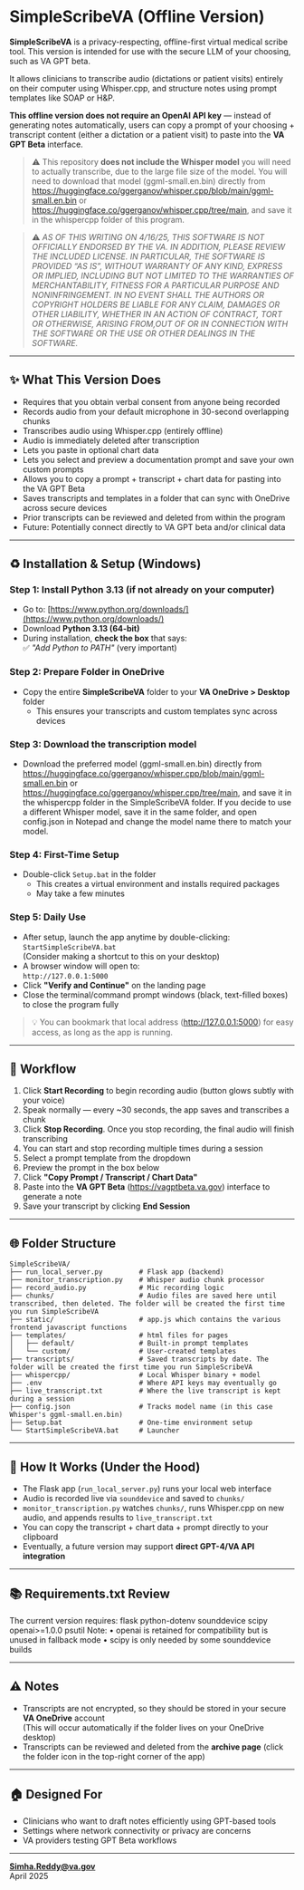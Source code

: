 # SimpleScribeVA (Offline Version)

**SimpleScribeVA** is a privacy-respecting, offline-first virtual medical scribe tool. This version is intended for use with the secure LLM of your choosing, such as VA GPT beta.

It allows clinicians to transcribe audio (dictations or patient visits) entirely on their computer using Whisper.cpp, and structure notes using prompt templates like SOAP or H&P.

**This offline version does not require an OpenAI API key** — instead of generating notes automatically, users can copy a prompt of your choosing + transcript content (either a dictation or a patient visit) to paste into the **VA GPT Beta** interface.

> ⚠️ This repository **does not include the Whisper model** you will need to actually transcribe, due to the large file size of the model. You will need to download that model (ggml-small.en.bin) directly from https://huggingface.co/ggerganov/whisper.cpp/blob/main/ggml-small.en.bin or https://huggingface.co/ggerganov/whisper.cpp/tree/main, and save it in the whispercpp folder of this program.

> ⚠️ *AS OF THIS WRITING ON 4/16/25, THIS SOFTWARE IS NOT OFFICIALLY ENDORSED BY THE VA. IN ADDITION, PLEASE REVIEW THE INCLUDED LICENSE. IN PARTICULAR, THE SOFTWARE IS PROVIDED “AS IS”, WITHOUT WARRANTY OF ANY KIND, EXPRESS OR IMPLIED, INCLUDING BUT NOT LIMITED TO THE WARRANTIES OF MERCHANTABILITY, FITNESS FOR A PARTICULAR PURPOSE AND NONINFRINGEMENT. IN NO EVENT SHALL THE AUTHORS OR COPYRIGHT HOLDERS BE LIABLE FOR ANY CLAIM, DAMAGES OR OTHER LIABILITY, WHETHER IN AN ACTION OF CONTRACT, TORT OR OTHERWISE, ARISING FROM,OUT OF OR IN CONNECTION WITH THE SOFTWARE OR THE USE OR OTHER DEALINGS IN THE SOFTWARE.*

---

## ✨ What This Version Does

- Requires that you obtain verbal consent from anyone being recorded  
- Records audio from your default microphone in 30-second overlapping chunks  
- Transcribes audio using Whisper.cpp (entirely offline)  
- Audio is immediately deleted after transcription  
- Lets you paste in optional chart data  
- Lets you select and preview a documentation prompt and save your own custom prompts  
- Allows you to copy a prompt + transcript + chart data for pasting into the VA GPT Beta  
- Saves transcripts and templates in a folder that can sync with OneDrive across secure devices  
- Prior transcripts can be reviewed and deleted from within the program  
- Future: Potentially connect directly to VA GPT beta and/or clinical data

---

## ♻ Installation & Setup (Windows)

### Step 1: Install Python 3.13 (if not already on your computer)
- Go to: [https://www.python.org/downloads/](https://www.python.org/downloads/)
- Download **Python 3.13 (64-bit)**
- During installation, **check the box** that says:  
  ✅ *"Add Python to PATH"* (very important)

### Step 2: Prepare Folder in OneDrive
- Copy the entire **SimpleScribeVA** folder to your **VA OneDrive > Desktop** folder  
  - This ensures your transcripts and custom templates sync across devices

### Step 3: Download the transcription model
- Download the preferred model (ggml-small.en.bin) directly from https://huggingface.co/ggerganov/whisper.cpp/blob/main/ggml-small.en.bin or https://huggingface.co/ggerganov/whisper.cpp/tree/main, and save it in the whispercpp folder in the SimpleScribeVA folder. If you decide to use a different Whisper model, save it in the same folder, and open config.json in Notepad and change the model name there to match your model.

### Step 4: First-Time Setup
- Double-click `Setup.bat` in the folder  
  - This creates a virtual environment and installs required packages  
  - May take a few minutes

### Step 5: Daily Use
- After setup, launch the app anytime by double-clicking:  
  `StartSimpleScribeVA.bat`  
  (Consider making a shortcut to this on your desktop)
- A browser window will open to:  
  `http://127.0.0.1:5000`
- Click **"Verify and Continue"** on the landing page
- Close the terminal/command prompt windows (black, text-filled boxes) to close the program fully

> 💡 You can bookmark that local address (http://127.0.0.1:5000) for easy access, as long as the app is running.

---

## 🔄 Workflow

1. Click **Start Recording** to begin recording audio (button glows subtly with your voice)  
2. Speak normally — every ~30 seconds, the app saves and transcribes a chunk  
3. Click **Stop Recording**. Once you stop recording, the final audio will finish transcribing
4. You can start and stop recording multiple times during a session  
5. Select a prompt template from the dropdown  
6. Preview the prompt in the box below  
7. Click **"Copy Prompt / Transcript / Chart Data"**  
8. Paste into the **VA GPT Beta** (https://vagptbeta.va.gov) interface to generate a note  
9. Save your transcript by clicking **End Session**

---

## 🌐 Folder Structure

```
SimpleScribeVA/
├── run_local_server.py         # Flask app (backend)
├── monitor_transcription.py    # Whisper audio chunk processor
├── record_audio.py             # Mic recording logic
├── chunks/                     # Audio files are saved here until transcribed, then deleted. The folder will be created the first time you run SimpleScribeVA
├── static/                     # app.js which contains the various frontend javascript functions
├── templates/                  # html files for pages
│   ├── default/                # Built-in prompt templates
│   └── custom/                 # User-created templates
├── transcripts/                # Saved transcripts by date. The folder will be created the first time you run SimpleScribeVA 
├── whispercpp/                 # Local Whisper binary + model
├── .env                        # Where API keys may eventually go
├── live_transcript.txt         # Where the live transcript is kept during a session
├── config.json                 # Tracks model name (in this case Whisper's ggml-small.en.bin)
├── Setup.bat                   # One-time environment setup
└── StartSimpleScribeVA.bat     # Launcher
```

---

## 🤝 How It Works (Under the Hood)

- The Flask app (`run_local_server.py`) runs your local web interface  
- Audio is recorded live via `sounddevice` and saved to `chunks/`  
- `monitor_transcription.py` watches `chunks/`, runs Whisper.cpp on new audio, and appends results to `live_transcript.txt`  
- You can copy the transcript + chart data + prompt directly to your clipboard  
- Eventually, a future version may support **direct GPT-4/VA API integration**

---

## 📚 Requirements.txt Review
The current version requires:
flask
python-dotenv
sounddevice
scipy
openai>=1.0.0
psutil
Note:
	•	openai is retained for compatibility but is unused in fallback mode
	•	scipy is only needed by some sounddevice builds

---

## ⚠️ Notes

- Transcripts are not encrypted, so they should be stored in your secure **VA OneDrive** account  
  (This will occur automatically if the folder lives on your OneDrive desktop)
- Transcripts can be reviewed and deleted from the **archive page** (click the folder icon in the top-right corner of the app)

---

## 🏠 Designed For

- Clinicians who want to draft notes efficiently using GPT-based tools  
- Settings where network connectivity or privacy are concerns  
- VA providers testing GPT Beta workflows

---

**Simha.Reddy@va.gov**  
April 2025
